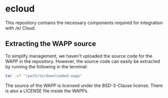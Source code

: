 # ecloud
This repository contains the necessary components required for integration with /e/ Cloud.

## Extracting the WAPP source
To simplify management, we haven't uploaded the source code for the WAPP in the repository. However, the source code can easily be extracted by running the following in the terminal:

```sh
tar -xf "/path/to/downloaded-wapp"
```

The source of the WAPP is licensed under the BSD-3-Clause license. There is also a LICENSE file inside the WAPPs.
